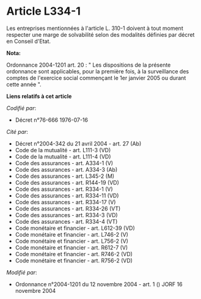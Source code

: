 # Article L334-1

Les entreprises mentionnées à l'article L. 310-1 doivent à tout moment respecter une marge de solvabilité selon des modalités
définies par décret en Conseil d'Etat.

**Nota:**

Ordonnance 2004-1201 art. 20 : " Les dispositions de la présente ordonnance sont applicables, pour la première fois, à la
surveillance des comptes de l'exercice social commençant le 1er janvier 2005 ou durant cette année ".

**Liens relatifs à cet article**

_Codifié par_:

  - Décret n°76-666 1976-07-16

_Cité par_:

  - Décret n°2004-342 du 21 avril 2004 - art. 27 (Ab)
  - Code de la mutualité - art. L111-3 (VD)
  - Code de la mutualité - art. L111-4 (VD)
  - Code des assurances - art. A334-1 (V)
  - Code des assurances - art. A334-3 (Ab)
  - Code des assurances - art. L345-2 (M)
  - Code des assurances - art. R144-19 (VD)
  - Code des assurances - art. R334-1 (V)
  - Code des assurances - art. R334-11 (VD)
  - Code des assurances - art. R334-17 (V)
  - Code des assurances - art. R334-26 (VT)
  - Code des assurances - art. R334-3 (VD)
  - Code des assurances - art. R334-4 (VT)
  - Code monétaire et financier - art. L612-39 (VD)
  - Code monétaire et financier - art. L746-2 (V)
  - Code monétaire et financier - art. L756-2 (V)
  - Code monétaire et financier - art. R612-7 (V)
  - Code monétaire et financier - art. R746-2 (VD)
  - Code monétaire et financier - art. R756-2 (VD)

_Modifié par_:

  - Ordonnance n°2004-1201 du 12 novembre 2004 - art. 1 () JORF 16 novembre 2004
